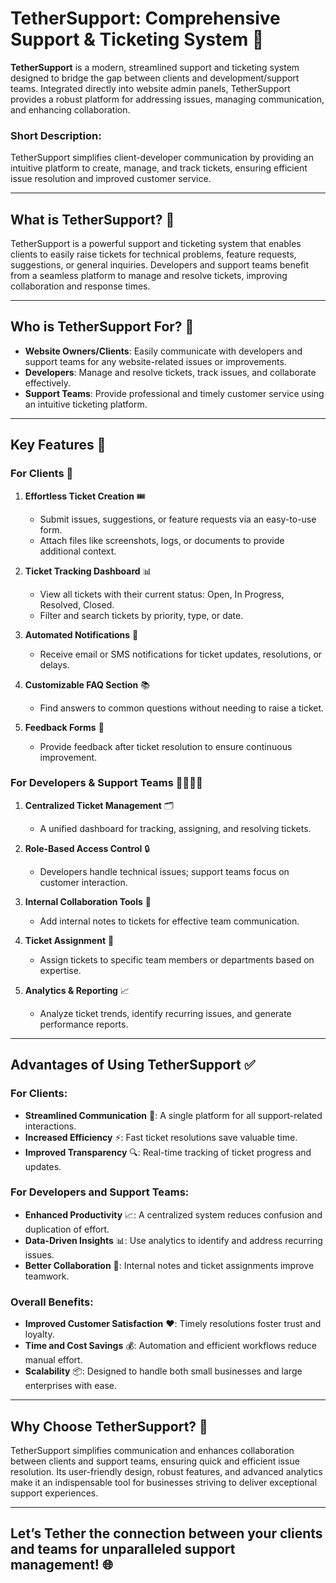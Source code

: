 # TetherSupport: Comprehensive Support & Ticketing System 🚀

**TetherSupport** is a modern, streamlined support and ticketing system designed to bridge the gap between clients and development/support teams. Integrated directly into website admin panels, TetherSupport provides a robust platform for addressing issues, managing communication, and enhancing collaboration. 

### Short Description:
TetherSupport simplifies client-developer communication by providing an intuitive platform to create, manage, and track tickets, ensuring efficient issue resolution and improved customer service. 

---

## What is TetherSupport? 🤔

TetherSupport is a powerful support and ticketing system that enables clients to easily raise tickets for technical problems, feature requests, suggestions, or general inquiries. Developers and support teams benefit from a seamless platform to manage and resolve tickets, improving collaboration and response times.

---

## Who is TetherSupport For? 🎯

- **Website Owners/Clients**: Easily communicate with developers and support teams for any website-related issues or improvements.
- **Developers**: Manage and resolve tickets, track issues, and collaborate effectively.
- **Support Teams**: Provide professional and timely customer service using an intuitive ticketing platform.

---

## Key Features 🌟

### For Clients 👥

1. **Effortless Ticket Creation** 🎟️  
   - Submit issues, suggestions, or feature requests via an easy-to-use form.  
   - Attach files like screenshots, logs, or documents to provide additional context.

2. **Ticket Tracking Dashboard** 📊  
   - View all tickets with their current status: Open, In Progress, Resolved, Closed.  
   - Filter and search tickets by priority, type, or date.

3. **Automated Notifications** 📲  
   - Receive email or SMS notifications for ticket updates, resolutions, or delays.

4. **Customizable FAQ Section** 📚  
   - Find answers to common questions without needing to raise a ticket.

5. **Feedback Forms** 📝  
   - Provide feedback after ticket resolution to ensure continuous improvement.

### For Developers & Support Teams 👨‍💻👩‍💻

1. **Centralized Ticket Management** 🗂️  
   - A unified dashboard for tracking, assigning, and resolving tickets.

2. **Role-Based Access Control** 🔒  
   - Developers handle technical issues; support teams focus on customer interaction.

3. **Internal Collaboration Tools** 💬  
   - Add internal notes to tickets for effective team communication.

4. **Ticket Assignment** 📅  
   - Assign tickets to specific team members or departments based on expertise.

5. **Analytics & Reporting** 📈  
   - Analyze ticket trends, identify recurring issues, and generate performance reports.

---

## Advantages of Using TetherSupport ✅

### For Clients:

- **Streamlined Communication** 💬: A single platform for all support-related interactions.
- **Increased Efficiency** ⚡: Fast ticket resolutions save valuable time.
- **Improved Transparency** 🔍: Real-time tracking of ticket progress and updates.

### For Developers and Support Teams:

- **Enhanced Productivity** 📈: A centralized system reduces confusion and duplication of effort.
- **Data-Driven Insights** 📊: Use analytics to identify and address recurring issues.
- **Better Collaboration** 🤝: Internal notes and ticket assignments improve teamwork.

### Overall Benefits:

- **Improved Customer Satisfaction** ❤️: Timely resolutions foster trust and loyalty.
- **Time and Cost Savings** 💰: Automation and efficient workflows reduce manual effort.
- **Scalability** 📦: Designed to handle both small businesses and large enterprises with ease.

---

## Why Choose TetherSupport? 🌟

TetherSupport simplifies communication and enhances collaboration between clients and support teams, ensuring quick and efficient issue resolution. Its user-friendly design, robust features, and advanced analytics make it an indispensable tool for businesses striving to deliver exceptional support experiences.

---

## Let’s Tether the connection between your clients and teams for unparalleled support management! 🌐
